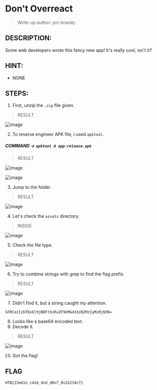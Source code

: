 # Don't Overreact
> Write-up author: jon-brandy
## DESCRIPTION:
Some web developers wrote this fancy new app! It's really cool, isn't it?
## HINT:
- NONE
## STEPS:
1. First, unzip the `.zip` file given.

> RESULT

![image](https://user-images.githubusercontent.com/70703371/208849896-b369a56d-70ce-43ff-9ad4-eeb19d60c587.png)


2. To reverse engineer APK file, i used `apktool`.

##### COMMAND -> `apktool d app-release.apk`

> RESULT

![image](https://user-images.githubusercontent.com/70703371/208850296-36ca559f-4dea-4327-b6e1-2b2b499c5e2e.png)


![image](https://user-images.githubusercontent.com/70703371/208850677-c473d101-ee4d-42f5-81df-839a0c6c919b.png)


3. Jump to the folder.

> RESULT

![image](https://user-images.githubusercontent.com/70703371/208850782-35c85f7f-2047-4782-92ac-5154fbd45d51.png)


4. Let's check the `assets` directory.

> INSIDE

![image](https://user-images.githubusercontent.com/70703371/208851248-940df5ad-80a5-4ba5-a906-8877d78124f6.png)


5. Check the file type.

> RESULT

![image](https://user-images.githubusercontent.com/70703371/208851308-180829f5-dfe3-42bb-bf8c-4fecfff2f215.png)


6. Try to combine strings with grep to find the flag prefix.

> RESULT

![image](https://user-images.githubusercontent.com/70703371/208851451-83a98444-68d0-4244-997a-93a0c2046a33.png)


7. Didn't find it, but a string caught my attention.

```
SFRCezIzbTQxbl9jNDFtXzRuZF9kMG43XzB2MzIyMzRjN30=
```

8. Looks like a base64 encoded text.
9. Decode it.

> RESULT

![image](https://user-images.githubusercontent.com/70703371/208851669-ef75798a-f2d5-4e59-abe5-9560940d1f73.png)


10. Got the flag!

## FLAG

```
HTB{23m41n_c41m_4nd_d0n7_0v32234c7}
```
